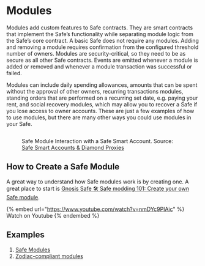 # Modules

Modules add custom features to Safe contracts. They are smart contracts that implement the Safe’s functionality while separating module logic from the Safe’s core contract. A basic Safe does not require any modules. Adding and removing a module requires confirmation from the configured threshold number of owners. Modules are security-critical, so they need to be as secure as all other Safe contracts. Events are emitted whenever a module is added or removed and whenever a module transaction was successful or failed.

Modules can include daily spending allowances, amounts that can be spent without the approval of other owners, recurring transactions modules, standing orders that are performed on a recurring set date, e.g. paying your rent, and social recovery modules, which may allow you to recover a Safe if you lose access to owner accounts. These are just a few examples of how to use modules, but there are many other ways you could use modules in your Safe.

<figure><img src="https://user-images.githubusercontent.com/9806858/234940596-321b1c8c-c311-4016-84fe-d8aa8f550b06.jpg" alt=""><figcaption><p>Safe Module Interaction with a Safe Smart Account. Source: <a href="https://safe.mirror.xyz/P83_rVQuUQJAM-SnMpWvsHlN8oLnCeSncD1txyMDqpE">Safe Smart Accounts &#x26; Diamond Proxies</a></p></figcaption></figure>

## How to Create a Safe Module

A great way to understand how Safe modules work is by creating one. A great place to start is [Gnosis Safe 🛠 Safe modding 101: Create your own Safe module](https://www.youtube.com/watch?v=nmDYc9PlAic).

{% embed url="https://www.youtube.com/watch?v=nmDYc9PlAic" %}
Watch on Youtube
{% endembed %}

## Examples

1. [Safe Modules](https://github.com/gnosis/safe-modules)
2. [Zodiac-compliant modules](https://zodiac.wiki/index.php/Introduction:\_Zodiac\_Standard#Modules)
